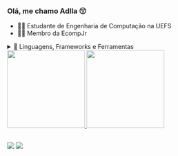 ### Olá, me chamo Adlla 😚

- 👩‍🎓 Estudante de Engenharia de Computação na UEFS
- 👩‍💻 Membro da <a src="https://github.com/EcompJr"> EcompJr </a>

<details>
    <summary align="left">👾 Linguagens, Frameworks e Ferramentas</summary>
      <br />
    <img align="center" alt="Adlla-Python" src="https://img.icons8.com/color/48/000000/python--v1.png"/>
    <img align="center" alt="Adlla-PHP" src="https://img.icons8.com/officel/48/000000/php-logo.png"/>
    <img align="center" alt="Adlla-Java" src="https://img.icons8.com/color/48/000000/java-coffee-cup-logo.png"/>
    <img align="center" alt="Adlla-Laravel" src="https://img.icons8.com/fluency/48/000000/laravel.png"/>
    <img align="center" alt="Adlla-GitHub" src="https://img.icons8.com/fluency/48/000000/github.png"/>
    <img align="center" alt="Adlla-PyCharm" src="https://img.icons8.com/color/48/000000/pycharm.png">
    <img align="center" alt="Adlla-VSCode" src="https://img.icons8.com/fluency/48/000000/visual-studio-code-2019.png"/>
</details>

<div>
  <a href="https://github.com/adkatarine">
  <img height="180em" src="https://github-readme-stats.vercel.app/api?username=adkatarine&show_icons=true&theme=onedark&count_private=true"/>
  <img height="180em" src="https://github-readme-stats.vercel.app/api/top-langs/?username=adkatarine&layout=compact&langs_count=7&theme=onedark"/>
</div>
  
  ##
  
  <div>
    <a href = "mailto:adllakatarine@gmail.com"><img src="https://img.shields.io/badge/Gmail-D14836?style=for-the-badge&logo=gmail&logoColor=white" target="_blank"></a>
  <a href="https://www.linkedin.com/in/adlla-katarine-aragão" target="_blank"><img src="https://img.shields.io/badge/LinkedIn-0077B5?style=for-the-badge&logo=linkedin&logoColor=white" target="_blank"></a> 
</div>
  
